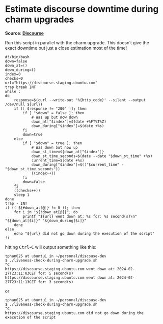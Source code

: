 # Estimate discourse downtime during charm upgrades
**Source: [Discourse](https://discourse.canonical.com/t/estimate-discourse-downtime-during-charm-upgrades/3267)**

Run this script in parallel with the charm upgrade.
This doesn’t give the exact downtime but just a close estimation most of the time!

```
#!/bin/bash
down=false
down_at=()
down_during=()
index=0
checks=0
url="https://discourse.staging.ubuntu.com"
trap break INT
while :
do
	response=$(curl --write-out '%{http_code}' --silent --output /dev/null ${url})
	if [[ $response != "200" ]]; then
		if [ "$down" = false ]; then
			# Was up but now down
			down_at["$index"]=$(date +%FT%T%Z)
			down_during["$index"]=$(date +%s)
		fi
		down=true
	else
		if [ "$down" = true ]; then
			# Was down but now up
			down_st_time=${down_at["$index"]}
			down_st_time_seconds=$(date --date "$down_st_time" +%s)
			current_time=$(date +%s)
			down_during["$index"]=$(("$current_time" - "$down_st_time_seconds"))
			((index++))
		fi
		down=false
	fi
	((checks++))
	sleep 1
done
trap - INT
if (( ${#down_at[@]} != 0 )); then
    for i in "${!down_at[@]}"; do
		printf "${url} went down at: %s for: %s second(s)\n" "${down_at[$i]}" "${down_during[$i]}"
	done
else
	echo "${url} did not go down during the execution of the script"
fi
```

hitting <kbd>Ctrl</kbd>-<kbd>C</kbd> will output something like this:

```
tphan025 at ubuntu1 in ~/personal/discouse-dev 
$ ./liveness-check-during-charm-upgrade.sh
^C
https://discourse.staging.ubuntu.com went down at: 2024-02-27T23:11:03CET for: 5 second(s)
https://discourse.staging.ubuntu.com went down at: 2024-02-27T23:11:13CET for: 3 second(s)
```
or
```
tphan025 at ubuntu1 in ~/personal/discouse-dev 
$ ./liveness-check-during-charm-upgrade.sh
^C
https://discourse.staging.ubuntu.com did not go down during the execution of the script
```

